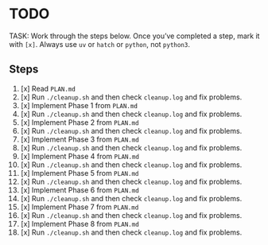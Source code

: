 # TODO

TASK: Work through the steps below. Once you’ve completed a step, mark it with `[x]`. Always use `uv` or `hatch` or `python`, not `python3`. 

## Steps

1. [x] Read `PLAN.md`
2. [x] Run `./cleanup.sh` and then check `cleanup.log` and fix problems.
3. [x] Implement Phase 1 from `PLAN.md`
4. [x] Run `./cleanup.sh` and then check `cleanup.log` and fix problems.
5. [x] Implement Phase 2 from `PLAN.md`
6. [x] Run `./cleanup.sh` and then check `cleanup.log` and fix problems.
7. [x] Implement Phase 3 from `PLAN.md`
8. [x] Run `./cleanup.sh` and then check `cleanup.log` and fix problems.
9. [x] Implement Phase 4 from `PLAN.md`
10. [x] Run `./cleanup.sh` and then check `cleanup.log` and fix problems.
11. [x] Implement Phase 5 from `PLAN.md`
12. [x] Run `./cleanup.sh` and then check `cleanup.log` and fix problems.
13. [x] Implement Phase 6 from `PLAN.md`
14. [x] Run `./cleanup.sh` and then check `cleanup.log` and fix problems.
15. [x] Implement Phase 7 from `PLAN.md`
16. [x] Run `./cleanup.sh` and then check `cleanup.log` and fix problems.
17. [x] Implement Phase 8 from `PLAN.md`
18. [x] Run `./cleanup.sh` and then check `cleanup.log` and fix problems.
